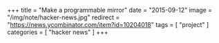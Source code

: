 +++
title = "Make a programmable mirror"
date = "2015-09-12"
image = "/img/note/hacker-news.jpg"
redirect = "https://news.ycombinator.com/item?id=10204018"
tags = [ "project" ]
categories = [ "hacker news" ]
+++

